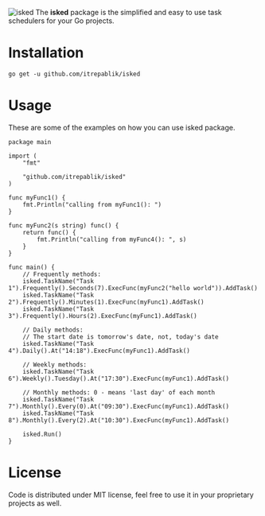 ![isked](https://user-images.githubusercontent.com/58651329/87672135-096ea980-c7a5-11ea-82cb-38267c9d34a6.png)
The **isked** package is the simplified and easy to use task schedulers for your Go projects.

# Installation
```
go get -u github.com/itrepablik/isked
```

# Usage
These are some of the examples on how you can use isked package.
```
package main

import (
	"fmt"

	"github.com/itrepablik/isked"
)

func myFunc1() {
	fmt.Println("calling from myFunc1(): ")
}

func myFunc2(s string) func() {
	return func() {
		fmt.Println("calling from myFunc4(): ", s)
	}
}

func main() {
	// Frequently methods:
	isked.TaskName("Task 1").Frequently().Seconds(7).ExecFunc(myFunc2("hello world")).AddTask()
	isked.TaskName("Task 2").Frequently().Minutes(1).ExecFunc(myFunc1).AddTask()
	isked.TaskName("Task 3").Frequently().Hours(2).ExecFunc(myFunc1).AddTask()

	// Daily methods:
	// The start date is tomorrow's date, not, today's date
	isked.TaskName("Task 4").Daily().At("14:18").ExecFunc(myFunc1).AddTask()

	// Weekly methods:
	isked.TaskName("Task 6").Weekly().Tuesday().At("17:30").ExecFunc(myFunc1).AddTask()

	// Monthly methods: 0 - means 'last day' of each month
	isked.TaskName("Task 7").Monthly().Every(0).At("09:30").ExecFunc(myFunc1).AddTask()
	isked.TaskName("Task 8").Monthly().Every(2).At("10:30").ExecFunc(myFunc1).AddTask()

	isked.Run()
}
```
# License
Code is distributed under MIT license, feel free to use it in your proprietary projects as well.
